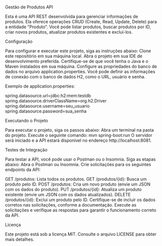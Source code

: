 Gestão de Produtos API

Esta é uma API REST desenvolvida para gerenciar informações de produtos. Ela oferece operações CRUD (Create, Read, Update, Delete) para a entidade "Produto". Você pode listar produtos, buscar produtos por ID, criar novos produtos, atualizar produtos existentes e excluí-los.


Configuração

Para configurar e executar este projeto, siga as instruções abaixo:
Clone este repositório em sua máquina local.
Abra o projeto em sua IDE de desenvolvimento preferida.
Certifique-se de que você tenha o Java e o Maven instalados em sua máquina.
Configure as propriedades do banco de dados no arquivo application.properties. Você pode definir as informações de conexão com o banco de dados H2, como o URL, usuário e senha.


Exemplo de application.properties:

spring.datasource.url=jdbc:h2:mem:testdb
spring.datasource.driverClassName=org.h2.Driver
spring.datasource.username=seu_usuario
spring.datasource.password=sua_senha


Executando o Projeto

Para executar o projeto, siga os passos abaixo:
Abra um terminal na pasta do projeto.
Execute o seguinte comando: mvn spring-boot:run
O servidor será iniciado e a API estará disponível no endereço http://localhost:8081.


Testes de Integração

Para testar a API, você pode usar o Postman ou o Insomnia. Siga as etapas abaixo:
Abra o Postman ou Insomnia.
Crie solicitações para os seguintes endpoints da API:

GET /produtos: Lista todos os produtos.
GET /produtos/{id}: Busca um produto pelo ID.
POST /produtos: Cria um novo produto (envie um JSON com os dados do produto).
PUT /produtos/{id}: Atualiza um produto existente (envie um JSON com os dados atualizados).
DELETE /produtos/{id}: Exclui um produto pelo ID.
Certifique-se de incluir os dados corretos nas solicitações, conforme a documentação.
Execute as solicitações e verifique as respostas para garantir o funcionamento correto da API.


Licença

Este projeto está sob a licença MIT. Consulte o arquivo LICENSE para obter mais detalhes.